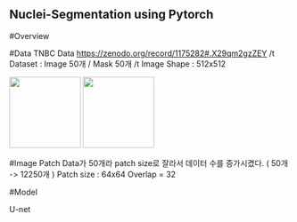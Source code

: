 ## Nuclei-Segmentation using Pytorch

#Overview

#Data 
TNBC Data https://zenodo.org/record/1175282#.X29qm2gzZEY 
/t Dataset : Image 50개 / Mask 50개 
/t Image Shape : 512x512 

<div>
<img width='128' src='https://user-images.githubusercontent.com/52492949/96067497-d4254500-0ed4-11eb-8a41-9cd7717efb13.png'>
<img width='128' src='https://user-images.githubusercontent.com/52492949/96067543-eef7b980-0ed4-11eb-8cda-e46c83e94371.png'>
</div>

#Image Patch 
Data가 50개라 patch size로 잘라서 데이터 수를 증가시켰다. ( 50개 -> 12250개 )
Patch size : 64x64
Overlap = 32






#Model 

U-net 
